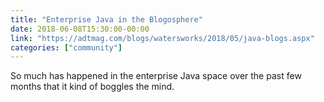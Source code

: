 ```yaml
---
title: "Enterprise Java in the Blogosphere"
date: 2018-06-08T15:30:00-00:00
link: "https://adtmag.com/blogs/watersworks/2018/05/java-blogs.aspx"
categories: ["community"]
---
```


So much has happened in the enterprise Java space over the past few months that it kind of boggles the mind.
